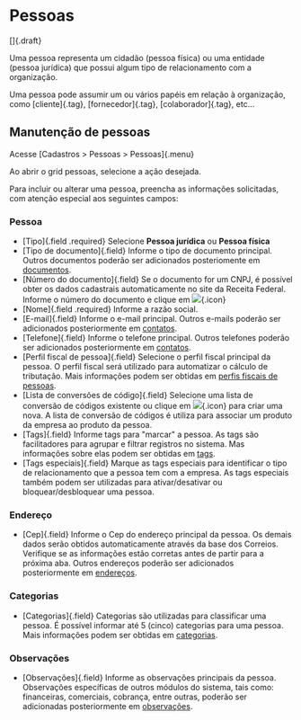# Pessoas

[]{.draft}

Uma pessoa representa um cidadão (pessoa física) ou uma entidade (pessoa jurídica) que possui algum tipo de relacionamento com a organização.

Uma pessoa pode assumir um ou vários papéis em relação à organização, como [cliente]{.tag}, [fornecedor]{.tag}, [colaborador]{.tag}, etc...

## Manutenção de pessoas

Acesse [Cadastros > Pessoas > Pessoas]{.menu}

Ao abrir o grid pessoas, selecione a ação desejada.

Para incluir ou alterar uma pessoa, preencha as informações solicitadas, com atenção especial aos seguintes campos:

### Pessoa
* [Tipo]{.field .required} 
Selecione **Pessoa jurídica** ou **Pessoa física**
* [Tipo de documento]{.field} 
Informe o tipo de documento principal.
Outros documentos poderão ser adicionados posteriomente em [documentos](personDocument).
* [Número do documento]{.field} 
Se o documento for um CNPJ, é possível obter os dados cadastrais automaticamente no site da Receita Federal.
Informe o número do documento e clique em ![](https://static.zenerp.app.br/icons/action-search.svg){.icon}
* [Nome]{.field .required}
Informe a razão social.
* [E-mail]{.field} 
Informe o e-mail principal.
Outros e-mails poderão ser adicionados posteriormente em [contatos](personContact).
* [Telefone]{.field} 
Informe o telefone principal.
Outros telefones poderão ser adicionados posteriormente em [contatos](personContact).
* [Perfil fiscal de pessoa]{.field} 
Selecione o perfil fiscal principal da pessoa.
O perfil fiscal será utilizado para automatizar o cálculo de tributação. Mais informações podem ser obtidas em [perfis fiscais de pessoas](../../fiscal/fiscalProfilePerson).
* [Lista de conversões de código]{.field}
Selecione uma lista de conversão de códigos existente ou clique em ![](https://static.zenerp.app.br/icons/action-create.svg){.icon} para criar uma nova.
A lista de conversão de códigos é utiliza para associar um produto da empresa ao produto da pessoa.
* [Tags]{.field}
Informe tags para "marcar" a pessoa. 
As tags são facilitadores para agrupar e filtrar registros no sistema.
Mas informações sobre elas podem ser obtidas em [tags](../../interface/tags).
* [Tags especiais]{.field}
Marque as tags especiais para identificar o tipo de relacionamento que a pessoa tem com a empresa.
As tags especiais também podem ser utilizadas para ativar/desativar ou bloquear/desbloquear uma pessoa.

### Endereço
* [Cep]{.field} 
Informe o Cep do endereço principal da pessoa.
Os demais dados serão obtidos automaticamente através da base dos Correios.
Verifique se as informações estão corretas antes de partir para a próxima aba.
Outros endereços poderão ser adicionados posteriormente em [endereços](personAddress).

### Categorias
* [Categorias]{.field}
Categorias são utilizadas para classificar uma pessoa.
É possível informar até 5 (cinco) categorias para uma pessoa.
Mais informações podem ser obtidas em [categorias](../../catalog/category).

### Observações
* [Observações]{.field}
Informe as observações principais da pessoa.
Observações específicas de outros módulos do sistema, tais como: financeiras, comerciais, cobrança, entre outras, poderão ser adicionadas posteriormente em [observações](personComment).

